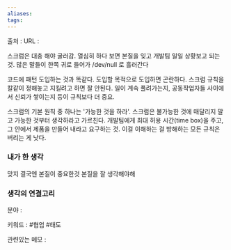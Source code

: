 ```yaml
---
aliases: 
tags:
---
```

출처 : 
URL : 

스크럼은 대충 해야 굴러감. 열심히 하다 보면 본질을 잊고 개발팀 일일 상황보고 되는 것. 많은 말들이 한쪽 귀로 들어가 /dev/null 로 흘러간다

코드에 패턴 도입하는 것과 똑같다. 도입할 목적으로 도입하면 곤란하다. 스크럼 규칙을 칼같이 정해놓고 지킬려고 하면 잘 안된다. 일이 계속 풀려가는지, 공동작업자들 사이에서 신뢰가 쌓이는지 등이 규칙보다 더 중요.

스크럼의 기본 원칙 중 하나는 '가능한 것을 하라'. 스크럼은 불가능한 것에 매달리지 말고 가능한 것부터 생각하라고 가르친다. 개발팀에게 최대 허용 시간(time box)을 주고, 그 안에서 제품을 만들어 내라고 요구하는 것. 이걸 이해하는 걸 방해하는 모든 규칙은 버리는 게 낫다.

### 내가 한 생각
맞지
결국엔 본질이 중요한것
본질을 잘 생각해야해
### 생각의 연결고리
분야 : 

키워드 : #협업 #태도 


관련있는 메모 : 
